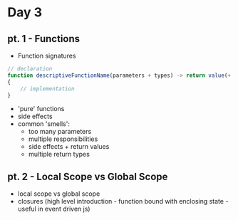 # Day 3

## pt. 1 - Functions
- Function signatures 
```js
// declaration
function descriptiveFunctionName(parameters + types) -> return value(+ type)
{
	// implementation
}
```

- 'pure' functions
- side effects
- common 'smells':
	- too many parameters
	- multiple responsibilities
	- side effects + return values
	- multiple return types

## pt. 2 - Local Scope vs Global Scope
- local scope vs global scope
- closures (high level introduction - function bound with enclosing state - useful in event driven js)
